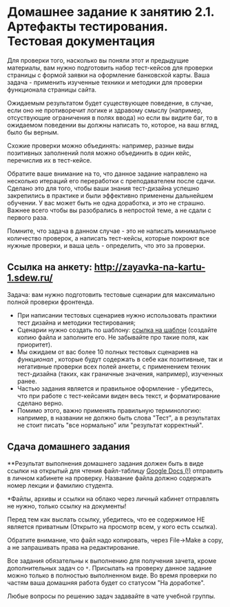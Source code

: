 # Домашнее задание к занятию 2.1. Артефакты тестирования. Тестовая документация

Для проверки того, насколько вы поняли этот и предыдущие материалы, вам нужно подготовить набор тест-кейсов для проверки страницы с формой заявки на оформление банковской карты. Ваша задача - применить изученные техники и методики для проверки функционала страницы сайта. 

Ожидаемым результатом будет существующее поведение, в случае, если оно не противоречит логике и здравому смыслу (например, отсуствующие ограничения в полях ввода) но если вы видите баг, то в ожидаемом поведении вы должны написать то, которое, на ваш вгляд, было бы верным.

Схожие проверки можно объединять: например, разные виды позитивных заполнений поля можно объединить в один кейс, перечислив их в тест-кейсе.

Обратите ваше внимание на то, что данное задание направлено на несколько итераций его переработки с преподавателем после сдачи. Сделано это для того, чтобы ваши знания тест-дизайна успешно закрепились в практике и были эффективно применены дальнейшем обучении. У вас может быть не одна доработка, и это не страшно. Важнее всего чтобы вы разобрались в непростой теме, а не сдали с первого раза.

Помните, что задача в данном случае - это не написать минимальное количество проверок, а написать тест-кейсы, которые покроют все нужные проверки, и ваша цель - определить, что это за проверки.


## Ссылка на анкету: http://zayavka-na-kartu-1.sdew.ru/

Задача: вам нужно подготовить тестовые сценарии для максимально полной проверки фронтенда. 
* При написании тестовых сценариев нужно использовать практики тест дизайна и методики тестирования;
* Сценарии нужно создать по шаблону: <a href="https://docs.google.com/spreadsheets/d/1sUZ1GbLdJLubR1Px_4YCy5BGdhFT-FmxHiR-luC9_X8/edit?usp=sharing">ссылка на шаблон</a> (создайте копию файла и заполните его. Не забывайте про такие поля, как приоритет).
* Мы ожидаем от вас более 10 полных тестовых сценариев на *функционал* , которые будут содержать в себе как позитивные, так и негативные проверки всех полей анкеты, с применением техник тест-дизайна (таких, как граничные значения, например), изученных ранее. 
* Частью задания является и правильное оформление - убедитесь, что при работе с тест-кейсами виден весь текст, и форматирование сделано верно.
* Помимо этого, важно применять правильную терминологию: например, в названии не должно быть слова "Тест", а в результатах не стоит писать "все нормально" или "результат корректный".

## Сдача домашнего задания

**Результат выполнения домашнего задания должен быть в виде ссылки на открытый для чтения файл-таблицу <a href="https://docs.google.com">Google Docs (!)</a> отправить в личном кабинете на проверку. Название файла должно содержать номер лекции и фамилию студента. 

*Файлы, архивы и ссылки на облако через личный кабинет отправлять не нужно, только ссылку на документы!

Перед тем как выслать ссылку, убедитесь, что ее содержимое НЕ является приватным (Открыто на просмотр всем, у кого есть ссылка).

Обратите внимание, что файл надо копировать, через File->Make a copy, а не запрашивать права на редактирование.

Все задания обязательны к выполнению для получения зачета, кроме дополнительных задач со `*`. Присылать на проверку данное задание можно только в полностью выполненном виде. Во время проверки по частям ваша домашняя работа будет со статусом "На доработке".

Любые вопросы по решению задач задавайте в чате учебной группы.
